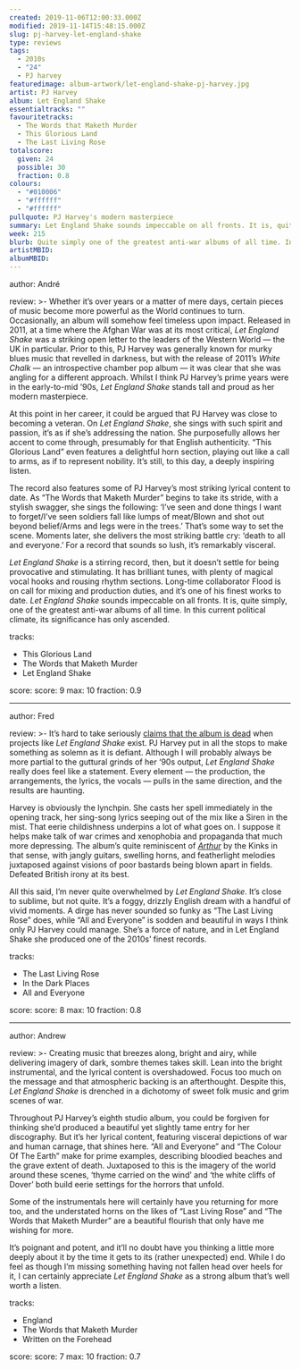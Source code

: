 ```yaml
---
created: 2019-11-06T12:00:33.000Z
modified: 2019-11-14T15:48:15.000Z
slug: pj-harvey-let-england-shake
type: reviews
tags:
  - 2010s
  - "24"
  - PJ harvey
featuredimage: album-artwork/let-england-shake-pj-harvey.jpg
artist: PJ Harvey
album: Let England Shake
essentialtracks: ""
favouritetracks:
  - The Words that Maketh Murder
  - This Glorious Land
  - The Last Living Rose
totalscore:
  given: 24
  possible: 30
  fraction: 0.8
colours:
  - "#010006"
  - "#ffffff"
  - "#ffffff"
pullquote: PJ Harvey's modern masterpiece
summary: Let England Shake sounds impeccable on all fronts. It is, quite simply, one of the greatest anti-war albums of all time. In this current political climate, its significance has only ascended.
week: 215
blurb: Quite simply one of the greatest anti-war albums of all time. In this current political climate its significance has only increased.
artistMBID:
albumMBID:
---
```

author: André

review: >-
  Whether it’s over years or a matter of mere days, certain pieces of music become more powerful as the World continues to turn. Occasionally, an album will somehow feel timeless upon impact. Released in 2011, at a time where the Afghan War was at its most critical, *Let England Shake* was a striking open letter to the leaders of the Western World — the UK in particular. Prior to this, PJ Harvey was generally known for murky blues music that revelled in darkness, but with the release of 2011’s *White Chalk* — an introspective chamber pop album — it was clear that she was angling for a different approach. Whilst I think PJ Harvey’s prime years were in the early-to-mid ’90s, *Let England Shake* stands tall and proud as her modern masterpiece.

  At this point in her career, it could be argued that PJ Harvey was close to becoming a veteran. On *Let England Shake*, she sings with such spirit and passion, it’s as if she’s addressing the nation. She purposefully allows her accent to come through, presumably for that English authenticity. “This Glorious Land” even features a delightful horn section, playing out like a call to arms, as if to represent nobility. It’s still, to this day, a deeply inspiring listen.

  The record also features some of PJ Harvey’s most striking lyrical content to date. As “The Words that Maketh Murder” begins to take its stride, with a stylish swagger, she sings the following: ‘I’ve seen and done things I want to forget/I’ve seen soldiers fall like lumps of meat/Blown and shot out beyond belief/Arms and legs were in the trees.’ That’s some way to set the scene. Moments later, she delivers the most striking battle cry: ‘death to all and everyone.’ For a record that sounds so lush, it’s remarkably visceral.

  *Let England Shake* is a stirring record, then, but it doesn’t settle for being provocative and stimulating. It has brilliant tunes, with plenty of magical vocal hooks and rousing rhythm sections. Long-time collaborator Flood is on call for mixing and production duties, and it’s one of his finest works to date. *Let England Shake* sounds impeccable on all fronts. It is, quite simply, one of the greatest anti-war albums of all time. In this current political climate, its significance has only ascended.

tracks:
  - This Glorious Land
  - ­­The Words that Maketh Murder
  - ­­Let England Shake

score:
  score: 9
  max: 10
  fraction: 0.9

---
author: Fred

review: >-
  It’s hard to take seriously [claims that the album is dead](<https://www.forbes.com/sites/bobbyowsinski/2018/03/10/album-dead/>) when projects like *Let England Shake* exist. PJ Harvey put in all the stops to make something as solemn as it is defiant. Although I will probably always be more partial to the guttural grinds of her ‘90s output, *Let England Shake* really does feel like a statement. Every element — the production, the arrangements, the lyrics, the vocals — pulls in the same direction, and the results are haunting.

  Harvey is obviously the lynchpin. She casts her spell immediately in the opening track, her sing-song lyrics seeping out of the mix like a Siren in the mist. That eerie childishness underpins a lot of what goes on. I suppose it helps make talk of war crimes and xenophobia and propaganda that much more depressing. The album’s quite reminiscent of [*Arthur*](<reviews/the-kinks-arthur/>) by the Kinks in that sense, with jangly guitars, swelling horns, and featherlight melodies juxtaposed against visions of poor bastards being blown apart in fields. Defeated British irony at its best.

  All this said, I’m never quite overwhelmed by *Let England Shake*. It’s close to sublime, but not quite. It’s a foggy, drizzly English dream with a handful of vivid moments. A dirge has never sounded so funky as “The Last Living Rose” does, while “All and Everyone” is sodden and beautiful in ways I think only PJ Harvey could manage. She’s a force of nature, and in Let England Shake she produced one of the 2010s’ finest records.

tracks:
  - The Last Living Rose
  - ­­In the Dark Places
  - ­­All and Everyone

score:
  score: 8
  max: 10
  fraction: 0.8

---
author: Andrew

review: >-
  Creating music that breezes along, bright and airy, while delivering imagery of dark, sombre themes takes skill. Lean into the bright instrumental, and the lyrical content is overshadowed. Focus too much on the message and that atmospheric backing is an afterthought. Despite this, *Let England Shake* is drenched in a dichotomy of sweet folk music and grim scenes of war.

  Throughout PJ Harvey’s eighth studio album, you could be forgiven for thinking she’d produced a beautiful yet slightly tame entry for her discography. But it’s her lyrical content, featuring visceral depictions of war and human carnage, that shines here. “All and Everyone” and “The Colour Of The Earth” make for prime examples, describing bloodied beaches and the grave extent of death. Juxtaposed to this is the imagery of the world around these scenes, ‘thyme carried on the wind’ and ‘the white cliffs of Dover’ both build eerie settings for the horrors that unfold.

  Some of the instrumentals here will certainly have you returning for more too, and the understated horns on the likes of “Last Living Rose” and “The Words that Maketh Murder” are a beautiful flourish that only have me wishing for more.

  It’s poignant and potent, and it’ll no doubt have you thinking a little more deeply about it by the time it gets to its (rather unexpected) end. While I do feel as though I’m missing something having not fallen head over heels for it, I can certainly appreciate *Let England Shake* as a strong album that’s well worth a listen.

tracks:
  - England
  - ­­The Words that Maketh Murder
  - ­­Written on the Forehead

score:
  score: 7
  max: 10
  fraction: 0.7
